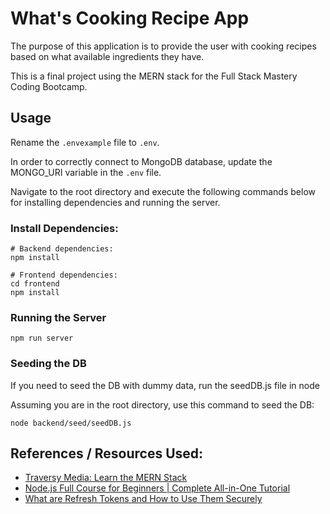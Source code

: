 # What's Cooking Recipe App

The purpose of this application is to provide the user with cooking recipes based on what available ingredients they have.

This is a final project using the MERN stack for the Full Stack Mastery Coding Bootcamp.

## Usage

Rename the `.envexample` file to `.env`.

In order to correctly connect to MongoDB database, update the MONGO_URI variable in the `.env` file.

Navigate to the root directory and execute the following commands below for installing dependencies and running the server.

### Install Dependencies:

```
# Backend dependencies:
npm install

# Frontend dependencies:
cd frontend
npm install
```

### Running the Server

```
npm run server
```

### Seeding the DB

If you need to seed the DB with dummy data, run the seedDB.js file in node

Assuming you are in the root directory, use this command to seed the DB:

```
node backend/seed/seedDB.js
```

## References / Resources Used:

- [Traversy Media: Learn the MERN Stack](https://youtube.com/playlist?list=PLillGF-RfqbbQeVSccR9PGKHzPJSWqcsm)
- [Node.js Full Course for Beginners | Complete All-in-One Tutorial](https://youtu.be/f2EqECiTBL8)
- [What are Refresh Tokens and How to Use Them Securely](https://auth0.com/blog/refresh-tokens-what-are-they-and-when-to-use-them/)
